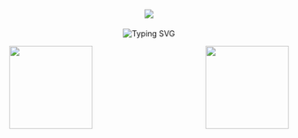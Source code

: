 <h1 align="center">
  <img src="https://capsule-render.vercel.app/api?type=speech&height=300&color=cc3333&text=SrStokovich&section=header">
</h1>
<p align="center">
<img src="https://readme-typing-svg.herokuapp.com?font=Doto&weight=600&duration=3000&pause=3000&color=F7F7F7&background=FFFFFF00&center=true&vCenter=true&width=435&lines=Redes+de+Computadores" alt="Typing SVG">
</p>
<img src="https://cdn.pixabay.com/animation/2023/05/18/14/00/14-00-46-314_512.gif" align="right" height="150">
<img src="https://cdn.pixabay.com/animation/2023/05/18/14/00/14-00-46-314_512.gif" align="left" height="150">
